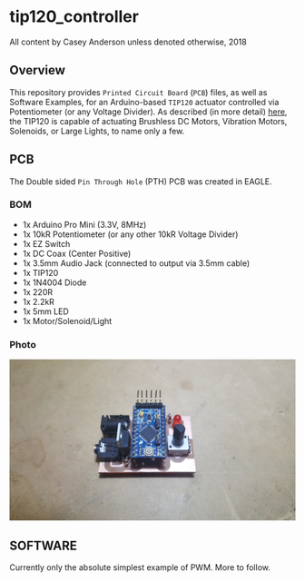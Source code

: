 # tip120_controller
All content by Casey Anderson unless denoted otherwise, 2018


## Overview

This repository provides `Printed Circuit Board` (`PCB`) files, as well as Software Examples, for an Arduino-based `TIP120` actuator controlled via Potentiometer (or any Voltage Divider). As described (in more detail) [here](http://bildr.org/2011/03/high-power-control-with-arduino-and-tip120/), the TIP120 is capable of actuating Brushless DC Motors, Vibration Motors, Solenoids, or Large Lights, to name only a few.


## PCB

The Double sided `Pin Through Hole` (PTH) PCB was created in EAGLE.

### BOM

* 1x Arduino Pro Mini (3.3V, 8MHz)
* 1x 10kR Potentiometer (or any other 10kR Voltage Divider)
* 1x EZ Switch
* 1x DC Coax (Center Positive)
* 1x 3.5mm Audio Jack (connected to output via 3.5mm cable)
* 1x TIP120
* 1x 1N4004 Diode
* 1x 220R
* 1x 2.2kR
* 1x 5mm LED
* 1x Motor/Solenoid/Light

### Photo

![](/images/pcb_angle.jpg)


## SOFTWARE

Currently only the absolute simplest example of PWM. More to follow.
